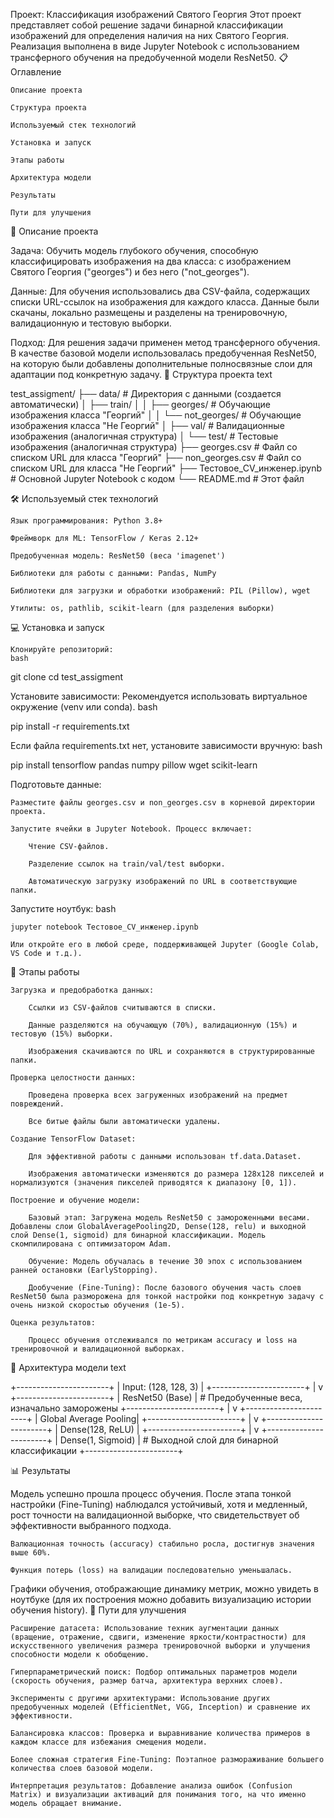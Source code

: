 Проект: Классификация изображений Святого Георгия
Этот проект представляет собой решение задачи бинарной классификации изображений для определения наличия на них Святого Георгия. Реализация выполнена в виде Jupyter Notebook с использованием трансферного обучения на предобученной модели ResNet50.
📋 Оглавление

    Описание проекта

    Структура проекта

    Используемый стек технологий

    Установка и запуск

    Этапы работы

    Архитектура модели

    Результаты

    Пути для улучшения

🎯 Описание проекта

Задача: Обучить модель глубокого обучения, способную классифицировать изображения на два класса: с изображением Святого Георгия ("georges") и без него ("not_georges").

Данные: Для обучения использовались два CSV-файла, содержащих списки URL-ссылок на изображения для каждого класса. Данные были скачаны, локально размещены и разделены на тренировочную, валидационную и тестовую выборки.

Подход: Для решения задачи применен метод трансферного обучения. В качестве базовой модели использовалась предобученная ResNet50, на которую были добавлены дополнительные полносвязные слои для адаптации под конкретную задачу.
📁 Структура проекта
text

test_assigment/
├── data/                    # Директория с данными (создается автоматически)
│   ├── train/
│   │   ├── georges/        # Обучающие изображения класса "Георгий"
│   │   └── not_georges/    # Обучающие изображения класса "Не Георгий"
│   ├── val/                # Валидационные изображения (аналогичная структура)
│   └── test/               # Тестовые изображения (аналогичная структура)
├── georges.csv             # Файл со списком URL для класса "Георгий"
├── non_georges.csv         # Файл со списком URL для класса "Не Георгий"
├── Тестовое_CV_инженер.ipynb  # Основной Jupyter Notebook с кодом
└── README.md               # Этот файл

🛠 Используемый стек технологий

    Язык программирования: Python 3.8+

    Фреймворк для ML: TensorFlow / Keras 2.12+

    Предобученная модель: ResNet50 (веса 'imagenet')

    Библиотеки для работы с данными: Pandas, NumPy

    Библиотеки для загрузки и обработки изображений: PIL (Pillow), wget

    Утилиты: os, pathlib, scikit-learn (для разделения выборки)

💻 Установка и запуск

    Клонируйте репозиторий:
    bash

git clone <your-repo-link>
cd test_assigment

Установите зависимости:
Рекомендуется использовать виртуальное окружение (venv или conda).
bash

pip install -r requirements.txt

Если файла requirements.txt нет, установите зависимости вручную:
bash

pip install tensorflow pandas numpy pillow wget scikit-learn

Подготовьте данные:

    Разместите файлы georges.csv и non_georges.csv в корневой директории проекта.

    Запустите ячейки в Jupyter Notebook. Процесс включает:

        Чтение CSV-файлов.

        Разделение ссылок на train/val/test выборки.

        Автоматическую загрузку изображений по URL в соответствующие папки.

Запустите ноутбук:
bash

    jupyter notebook Тестовое_CV_инженер.ipynb

    Или откройте его в любой среде, поддерживающей Jupyter (Google Colab, VS Code и т.д.).

🚀 Этапы работы

    Загрузка и предобработка данных:

        Ссылки из CSV-файлов считываются в списки.

        Данные разделяются на обучающую (70%), валидационную (15%) и тестовую (15%) выборки.

        Изображения скачиваются по URL и сохраняются в структурированные папки.

    Проверка целостности данных:

        Проведена проверка всех загруженных изображений на предмет повреждений.

        Все битые файлы были автоматически удалены.

    Создание TensorFlow Dataset:

        Для эффективной работы с данными использован tf.data.Dataset.

        Изображения автоматически изменяются до размера 128x128 пикселей и нормализуются (значения пикселей приводятся к диапазону [0, 1]).

    Построение и обучение модели:

        Базовый этап: Загружена модель ResNet50 с замороженными весами. Добавлены слои GlobalAveragePooling2D, Dense(128, relu) и выходной слой Dense(1, sigmoid) для бинарной классификации. Модель скомпилирована с оптимизатором Adam.

        Обучение: Модель обучалась в течение 30 эпох с использованием ранней остановки (EarlyStopping).

        Дообучение (Fine-Tuning): После базового обучения часть слоев ResNet50 была разморожена для тонкой настройки под конкретную задачу с очень низкой скоростью обучения (1e-5).

    Оценка результатов:

        Процесс обучения отслеживался по метрикам accuracy и loss на тренировочной и валидационной выборках.

🧠 Архитектура модели
text

+-----------------------+
| Input: (128, 128, 3) |
+-----------------------+
           |
           v
+-----------------------+
|   ResNet50 (Base)     |  # Предобученные веса, изначально заморожены
+-----------------------+
           |
           v
+-----------------------+
| Global Average Pooling|
+-----------------------+
           |
           v
+-----------------------+
|    Dense(128, ReLU)   |
+-----------------------+
           |
           v
+-----------------------+
|   Dense(1, Sigmoid)   |  # Выходной слой для бинарной классификации
+-----------------------+

📊 Результаты

Модель успешно прошла процесс обучения. После этапа тонкой настройки (Fine-Tuning) наблюдался устойчивый, хотя и медленный, рост точности на валидационной выборке, что свидетельствует об эффективности выбранного подхода.

    Валюационная точность (accuracy) стабильно росла, достигнув значения выше 60%.

    Функция потерь (loss) на валидации последовательно уменьшалась.

Графики обучения, отображающие динамику метрик, можно увидеть в ноутбуке (для их построения можно добавить визуализацию истории обучения history).
🔮 Пути для улучшения

    Расширение датасета: Использование техник аугментации данных (вращение, отражение, сдвиги, изменение яркости/контрастности) для искусственного увеличения размера тренировочной выборки и улучшения способности модели к обобщению.

    Гиперпараметрический поиск: Подбор оптимальных параметров модели (скорость обучения, размер батча, архитектура верхних слоев).

    Эксперименты с другими архитектурами: Использование других предобученных моделей (EfficientNet, VGG, Inception) и сравнение их эффективности.

    Балансировка классов: Проверка и выравнивание количества примеров в каждом классе для избежания смещения модели.

    Более сложная стратегия Fine-Tuning: Поэтапное размораживание большего количества слоев базовой модели.

    Интерпретация результатов: Добавление анализа ошибок (Confusion Matrix) и визуализации активаций для понимания того, на что именно модель обращает внимание.

